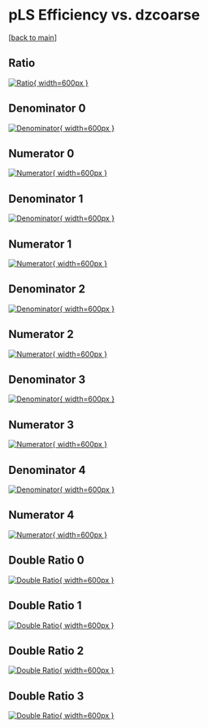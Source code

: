# pLS Efficiency vs. dzcoarse

[[back to main](./)]



## Ratio

[![Ratio](../mtv/var/pLS_loweta_211_-1_eff_dzcoarse.png){ width=600px }](../mtv/var/pLS_loweta_211_-1_eff_dzcoarse.pdf)

## Denominator 0

[![Denominator](../mtv/den/pLS_loweta_211_-1_eff_dzcoarse_den0.png){ width=600px }](../mtv/den/pLS_loweta_211_-1_eff_dzcoarse_den0.pdf)

## Numerator 0

[![Numerator](../mtv/num/pLS_loweta_211_-1_eff_dzcoarse_num0.png){ width=600px }](../mtv/num/pLS_loweta_211_-1_eff_dzcoarse_num0.pdf)

## Denominator 1

[![Denominator](../mtv/den/pLS_loweta_211_-1_eff_dzcoarse_den1.png){ width=600px }](../mtv/den/pLS_loweta_211_-1_eff_dzcoarse_den1.pdf)

## Numerator 1

[![Numerator](../mtv/num/pLS_loweta_211_-1_eff_dzcoarse_num1.png){ width=600px }](../mtv/num/pLS_loweta_211_-1_eff_dzcoarse_num1.pdf)

## Denominator 2

[![Denominator](../mtv/den/pLS_loweta_211_-1_eff_dzcoarse_den2.png){ width=600px }](../mtv/den/pLS_loweta_211_-1_eff_dzcoarse_den2.pdf)

## Numerator 2

[![Numerator](../mtv/num/pLS_loweta_211_-1_eff_dzcoarse_num2.png){ width=600px }](../mtv/num/pLS_loweta_211_-1_eff_dzcoarse_num2.pdf)

## Denominator 3

[![Denominator](../mtv/den/pLS_loweta_211_-1_eff_dzcoarse_den3.png){ width=600px }](../mtv/den/pLS_loweta_211_-1_eff_dzcoarse_den3.pdf)

## Numerator 3

[![Numerator](../mtv/num/pLS_loweta_211_-1_eff_dzcoarse_num3.png){ width=600px }](../mtv/num/pLS_loweta_211_-1_eff_dzcoarse_num3.pdf)

## Denominator 4

[![Denominator](../mtv/den/pLS_loweta_211_-1_eff_dzcoarse_den4.png){ width=600px }](../mtv/den/pLS_loweta_211_-1_eff_dzcoarse_den4.pdf)

## Numerator 4

[![Numerator](../mtv/num/pLS_loweta_211_-1_eff_dzcoarse_num4.png){ width=600px }](../mtv/num/pLS_loweta_211_-1_eff_dzcoarse_num4.pdf)

## Double Ratio 0

[![Double Ratio](../mtv/ratio/pLS_loweta_211_-1_eff_dzcoarse_ratio0.png){ width=600px }](../mtv/ratio/pLS_loweta_211_-1_eff_dzcoarse_ratio0.pdf)

## Double Ratio 1

[![Double Ratio](../mtv/ratio/pLS_loweta_211_-1_eff_dzcoarse_ratio1.png){ width=600px }](../mtv/ratio/pLS_loweta_211_-1_eff_dzcoarse_ratio1.pdf)

## Double Ratio 2

[![Double Ratio](../mtv/ratio/pLS_loweta_211_-1_eff_dzcoarse_ratio2.png){ width=600px }](../mtv/ratio/pLS_loweta_211_-1_eff_dzcoarse_ratio2.pdf)

## Double Ratio 3

[![Double Ratio](../mtv/ratio/pLS_loweta_211_-1_eff_dzcoarse_ratio3.png){ width=600px }](../mtv/ratio/pLS_loweta_211_-1_eff_dzcoarse_ratio3.pdf)


